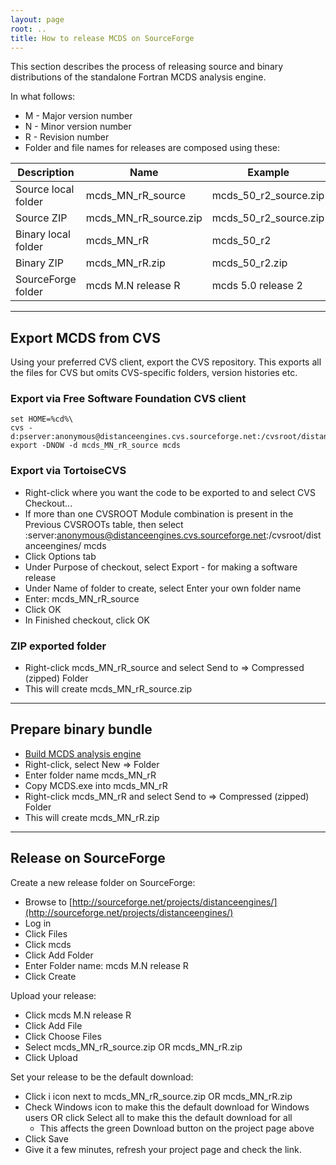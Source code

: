 ```yaml
---
layout: page
root: ..
title: How to release MCDS on SourceForge
---
```


This section describes the process of releasing source and binary distributions of the standalone Fortran MCDS analysis engine.

In what follows:

* M - Major version number
* N - Minor version number
* R - Revision number
* Folder and file names for releases are composed using these:

| **Description** | **Name** | **Example** |
| --------------- | -------- | ----------- |
| Source local folder | mcds_MN_rR_source | mcds_50_r2_source.zip |
| Source ZIP | mcds_MN_rR_source.zip | mcds_50_r2_source.zip |
| Binary local folder | mcds_MN_rR | mcds_50_r2 |
| Binary ZIP | mcds_MN_rR.zip | mcds_50_r2.zip |
| SourceForge folder | mcds M.N release R | mcds 5.0 release 2 |

---

## Export MCDS from CVS

Using your preferred CVS client, export the CVS repository. This exports all the files for CVS but omits CVS-specific folders, version histories etc. 

### Export via Free Software Foundation CVS client

<p/>

    set HOME=%cd%\
    cvs -d:pserver:anonymous@distanceengines.cvs.sourceforge.net:/cvsroot/distanceengines/ export -DNOW -d mcds_MN_rR_source mcds

<p/>

### Export via TortoiseCVS

* Right-click where you want the code to be exported to and select CVS Checkout...
* If more than one CVSROOT Module combination is present in the Previous CVSROOTs table, then select :server:anonymous@distanceengines.cvs.sourceforge.net:/cvsroot/distanceengines/ mcds
* Click Options tab
* Under Purpose of checkout, select Export - for making a software release
* Under Name of folder to create, select Enter your own folder name
* Enter: mcds_MN_rR_source
* Click OK
* In Finished checkout, click OK

### ZIP exported folder

* Right-click mcds_MN_rR_source and select Send to => Compressed (zipped) Folder 
* This will create mcds_MN_rR_source.zip

---

## Prepare binary bundle

* [Build MCDS analysis engine](./BuildFortran.html#build-mcds-analysis-engine)
* Right-click, select New => Folder
* Enter folder name mcds_MN_rR
* Copy MCDS.exe into mcds_MN_rR
* Right-click mcds_MN_rR and select Send to => Compressed (zipped) Folder 
* This will create mcds_MN_rR.zip

---

## Release on SourceForge

Create a new release folder on SourceForge:

* Browse to [http://sourceforge.net/projects/distanceengines/](http://sourceforge.net/projects/distanceengines/)
* Log in
* Click Files
* Click mcds
* Click Add Folder 
* Enter Folder name: mcds M.N release R
* Click Create

Upload your release:

* Click mcds M.N release R
* Click Add File
* Click Choose Files
* Select mcds_MN_rR_source.zip OR mcds_MN_rR.zip
* Click Upload

Set your release to be the default download:

* Click i icon next to mcds_MN_rR_source.zip OR mcds_MN_rR.zip
* Check Windows icon to make this the default download for Windows users OR click Select all to make this the default download for all
  - This affects the green Download button on the project page above
* Click Save
* Give it a few minutes, refresh your project page and check the link.

